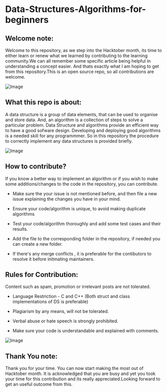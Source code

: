 # Data-Structures-Algorithms-for-beginners


## Welcome note:

Welcome to this repository, as we step into the Hacktober month, its time to either learn or renew what we learned by contributing to the learning community.We can all remember some specific article being helpful in understanding a concept easier. And thats exactly what I am hoping to get from this repository.This is an open source repo, so all contributions are welcome. 


![Image](https://i.ibb.co/tDkpX05/img.png)



## What this repo is about:

A data structure is a group of data elements, that can be used to organise and store data. And, an algorithm is a collection of steps to solve a particular problem.
Data Structure and algorithms provide an efficient way to have a good sofware design. Developing and deploying good algorithms is a needed skill for any programmmer.
So in this repository the procedure to correctly implement any data structures is provided briefly.

![Image](https://static.arageek.com/wp-content/uploads/2019/03/Competitive-Programming-1-e1554391913563.jpg)

## How to contribute?

If you know a better way to implement an algorithm or if you wish to make some additions/changes to the code in the repository, you can contribute.

* Make sure the your issue is not mentioned before, and then file a new issue explaining the changes you have in your mind.

* Ensure your code/algorithm is unique, to avoid making duplicate algorithms

* Test your code/algorithm thoroughly and add some test cases and their results.

* Add the file to the corresponding folder in the repository, if needed you can create a new folder.

* If there's any merge conflicts , it is preferable for the contibutors to resolve it before initmating maintainers.

## Rules for Contribution:

Content such as spam, promotion or irrelevant posts are not tolerated.

* Language Restriction - C and C++ (Both struct and class implementations of DS is preferable)

* Plagiarism by any means, will not be tolerated.

* Verbal abuse or hate speech is strongly prohibited.

* Make sure your code is understandable and explained with comments.



![Image](https://i.ibb.co/S5qpZ4H/68747470733a2f2f692e70696e696d672e636f6d2f6f726967696e616c732f64612f38642f32382f64613864323837643263.png)

## Thank You note:

Thank you for your time. You can now start making the most out of Hacktober month. It is acknowledged that you are busy and yet you took your time for this contribution and its really appreciated.Looking forward to get an useful outcome from this.

